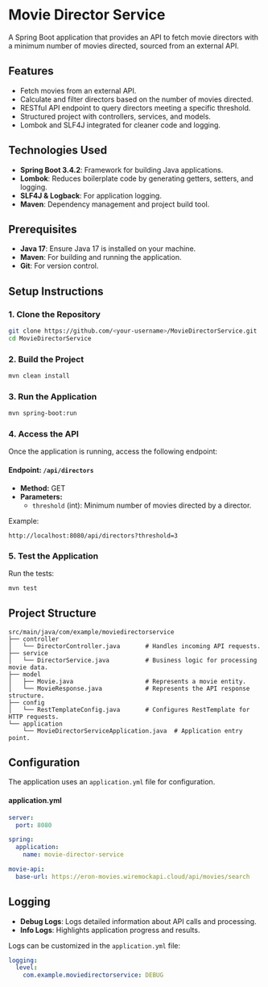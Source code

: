 # Movie Director Service

A Spring Boot application that provides an API to fetch movie directors with a minimum number of movies directed, sourced from an external API.

## Features

- Fetch movies from an external API.
- Calculate and filter directors based on the number of movies directed.
- RESTful API endpoint to query directors meeting a specific threshold.
- Structured project with controllers, services, and models.
- Lombok and SLF4J integrated for cleaner code and logging.

## Technologies Used

- **Spring Boot 3.4.2**: Framework for building Java applications.
- **Lombok**: Reduces boilerplate code by generating getters, setters, and logging.
- **SLF4J & Logback**: For application logging.
- **Maven**: Dependency management and project build tool.

## Prerequisites

- **Java 17**: Ensure Java 17 is installed on your machine.
- **Maven**: For building and running the application.
- **Git**: For version control.

## Setup Instructions

### 1. Clone the Repository
```bash
git clone https://github.com/<your-username>/MovieDirectorService.git
cd MovieDirectorService
```

### 2. Build the Project
```bash
mvn clean install
```

### 3. Run the Application
```bash
mvn spring-boot:run
```

### 4. Access the API
Once the application is running, access the following endpoint:

#### **Endpoint:** `/api/directors`
- **Method:** GET
- **Parameters:**
    - `threshold` (int): Minimum number of movies directed by a director.

Example:
```
http://localhost:8080/api/directors?threshold=3
```

### 5. Test the Application
Run the tests:
```bash
mvn test
```

## Project Structure

```
src/main/java/com/example/moviedirectorservice
├── controller
│   └── DirectorController.java       # Handles incoming API requests.
├── service
│   └── DirectorService.java          # Business logic for processing movie data.
├── model
│   ├── Movie.java                    # Represents a movie entity.
│   └── MovieResponse.java            # Represents the API response structure.
├── config
│   └── RestTemplateConfig.java       # Configures RestTemplate for HTTP requests.
└── application
    └── MovieDirectorServiceApplication.java  # Application entry point.
```

## Configuration

The application uses an `application.yml` file for configuration.

#### **application.yml**
```yaml
server:
  port: 8080

spring:
  application:
    name: movie-director-service

movie-api:
  base-url: https://eron-movies.wiremockapi.cloud/api/movies/search
```

## Logging

- **Debug Logs**: Logs detailed information about API calls and processing.
- **Info Logs**: Highlights application progress and results.

Logs can be customized in the `application.yml` file:
```yaml
logging:
  level:
    com.example.moviedirectorservice: DEBUG
```
